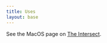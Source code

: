 ```yaml
---
title: Uses
layout: base
---
```


See the MacOS page on [The Intersect](https://intersect.rknight.me/macos/).